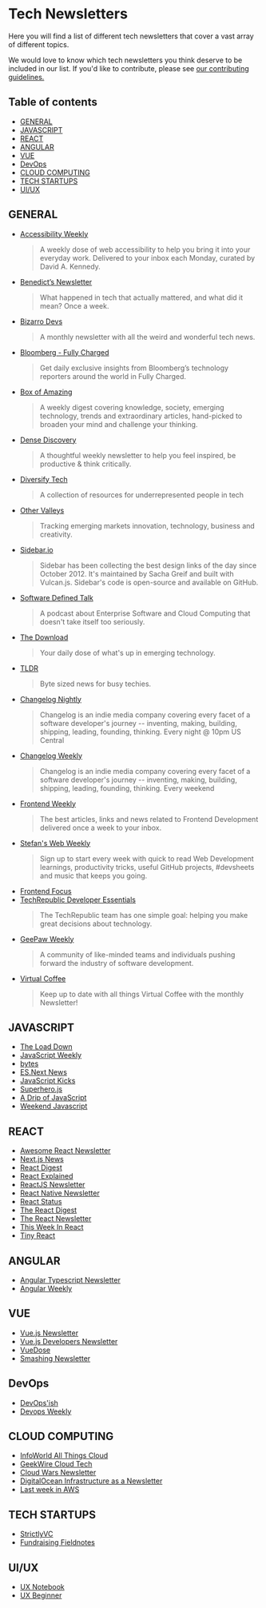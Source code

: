 # Tech Newsletters<!-- omit in toc -->

Here you will find a list of different tech newsletters that cover a vast array of different topics.

We would love to know which tech newsletters you think deserve to be included in our list. If you'd like to contribute, please see [our contributing guidelines.](./CONTRIBUTING.md)

## Table of contents<!-- omit in toc -->

- [GENERAL](#general)
- [JAVASCRIPT](#javascript)
- [REACT](#react)
- [ANGULAR](#angular)
- [VUE](#vue)
- [DevOps](#devops)
- [CLOUD COMPUTING](#cloud-computing)
- [TECH STARTUPS](#tech-startups)
- [UI/UX](#uiux)

## GENERAL

- [Accessibility Weekly](https://a11yweekly.com/)
    > A weekly dose of web accessibility to help you bring it into your everyday work. Delivered to your inbox each Monday, curated by David A. Kennedy.
- [Benedict’s Newsletter](https://www.ben-evans.com/newsletter)
    > What happened in tech that actually mattered, and what did it mean? Once a week.
- [Bizarro Devs](https://bizzarodevs.com/)
    > A monthly newsletter with all the weird and wonderful tech news.
- [Bloomberg - Fully Charged](https://link.mail.bloombergbusiness.com/public/11147896)
    > Get daily exclusive insights from Bloombergʼs technology reporters around the world in Fully Charged.
- [Box of Amazing](https://boxofamazing.com)
    > A weekly digest covering knowledge, society, emerging technology, trends and extraordinary articles, hand-picked to broaden your mind and challenge your thinking.
- [Dense Discovery](https://www.densediscovery.com/)
    > A thoughtful weekly newsletter to help you feel inspired, be productive & think critically.
- [Diversify Tech](https://www.diversifytech.co/)
    > A collection of resources for underrepresented people in tech
- [Other Valleys](https://www.othervalleys.net/)
    > Tracking emerging markets innovation, technology, business and creativity.
- [Sidebar.io](https://sidebar.io/)
    > Sidebar has been collecting the best design links of the day since October 2012. It's maintained by Sacha Greif and built with Vulcan.js. Sidebar's code is open-source and available on GitHub.
- [Software Defined Talk](https://us1.campaign-archive.com/home/?u=ce6149b4008d62a08093a4fa6&id=5877922e21)
    > A podcast about Enterprise Software and Cloud Computing that doesn't take itself too seriously.
- [The Download](https://forms.technologyreview.com/newsletters/briefing-the-download/)
    > Your daily dose of what's up in emerging technology.
- [TLDR](https://tldr.tech/)
    > Byte sized news for busy techies.
- [Changelog Nightly](https://changelog.com/nightly/)
    > Changelog is an indie media company covering every facet of a software developer's journey -- inventing, making, building, shipping, leading, founding, thinking. Every night @ 10pm US Central
- [Changelog Weekly](https://changelog.com/weekly)
    > Changelog is an indie media company covering every facet of a software developer's journey -- inventing, making, building, shipping, leading, founding, thinking. Every weekend
- [Frontend Weekly](https://frontendweekly.co/)
    > The best articles, links and news related to Frontend Development delivered once a week to your inbox.
- [Stefan's Web Weekly](https://www.stefanjudis.com/newsletter/)
    > Sign up to start every week with quick to read Web Development learnings, productivity tricks, useful GitHub projects, #devsheets and music that keeps you going.
- [Frontend Focus](https://frontendfoc.us/)
- [TechRepublic Developer Essentials](www.techrepublic.com/newsletters/)
    > The TechRepublic team has one simple goal: helping you make great decisions about technology.
- [GeePaw Weekly](https://www.geepawhill.org/)
    > A community of like-minded teams and individuals pushing forward the industry of software development.
- [Virtual Coffee](https://virtualcoffee.io/newsletter/)
    > Keep up to date with all things Virtual Coffee with the monthly Newsletter!

## JAVASCRIPT

- [The Load Down](https://www.thisdot.co/newsletter/)
- [JavaScript Weekly](https://javascriptweekly.com/)
- [bytes](https://bytes.dev/)
- [ES.Next News](http://esnextnews.com/)
- [ JavaScript Kicks](http://javascriptkicks.com/)
- [ Superhero.js](http://superherojs.com/)
- [A Drip of JavaScript](http://adripofjavascript.com/)
- [ Weekend Javascript ]()

## REACT

- [Awesome React Newsletter](https://react.libhunt.com/newsletter)
- [Next.js News](https://nextjsnews.com)
- [React Digest](https://reactdigest.net/)
- [React Explained](https://www.getrevue.co/profile/react-explained)
- [ReactJS Newsletter](http://reactjsnewsletter.com/)
- [React Native Newsletter](http://reactnative.cc/)
- [React Status](https://react.statuscode.com/)
- [The React Digest](https://www.getrevue.co/profile/the-react-digest)
- [The React Newsletter](http://theproblemsolver.nl/TheReactNewsletter/Subscribe)
- [This Week In React](https://this-week-in-react.org/)
- [Tiny React](https://tinyreact.email)

## ANGULAR

- [Angular Typescript Newsletter](https://fullstackfeed.com/angular-typescript-newsletter-most-intersting-and-updated-news-once-a-week/)
- [Angular Weekly](https://www.getrevue.co/profile/angular-newsletter)

## VUE

- [Vue.js Newsletter](https://news.vuejs.org)
- [Vue.js Developers Newsletter](https://www.getrevue.co/profile/vuejs-developers)
- [VueDose](https://vuedose.tips)
- [Smashing Newsletter](https://www.smashingmagazine.com/the-smashing-newsletter/)

## DevOps

- [ DevOps'ish](https://devopsish.com/)
- [Devops Weekly](https://www.devopsweekly.com/)

## CLOUD COMPUTING

- [InfoWorld All Things Cloud](https://www.infoworld.com/newsletters/signup.html)
- [GeekWire Cloud Tech](https://www.geekwire.com/cloud/)
- [Cloud Wars Newsletter](https://cloudwars.co/subscribe/cloud-wars-newsletter/)
- [DigitalOcean Infrastructure as a Newsletter](https://www.digitalocean.com/community/newsletter)
- [Last week in AWS](https://www.lastweekinaws.com/newsletter/)

## TECH STARTUPS

- [StrictlyVC](https://www.strictlyvc.com/)
- [Fundraising Fieldnotes](https://adamant.beehiiv.com/)

## UI/UX

- [UX Notebook](https://www.sarahdoody.com/ux-notebook-newsletter/)
- [UX Beginner](https://www.uxbeginner.com/ux-newsletter/)
